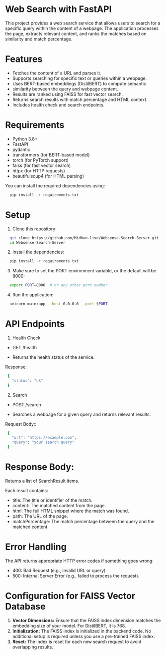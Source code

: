
# Web Search with FastAPI

This project provides a web search service that allows users to search for a specific query within the content of a webpage. The application processes the page, extracts relevant content, and ranks the matches based on similarity and match percentage.

# Features

 - Fetches the content of a URL and parses it.
 - Supports searching for specific text or queries within a webpage.
 - Uses BERT-based embeddings (DistilBERT) to compute semantic   
 - similarity between the query and webpage content.
 - Results are ranked using FAISS for fast vector search.
 - Returns search results with match percentage and HTML context.
 - Includes health check and search endpoints.

 # Requirements

 - Python 3.8+
 - FastAPI
 - pydantic
 - transformers (for BERT-based model)
 - torch (for PyTorch support)
 - faiss (for fast vector search)
 - httpx (for HTTP requests)
 - beautifulsoup4 (for HTML parsing)
 
 You can install the required dependencies using:
```bash
  pip install -r requirements.txt
```
# Setup

1. Clone this repository:
```bash
  git clone https://github.com/Midhun-live/Websense-Search-Server.git
  cd Websense-Search-Server
```
2. Install the dependencies:
```bash
  pip install -r requirements.txt
```
3. Make sure to set the PORT environment variable, or the default will be 8000:
```bash
  export PORT=8000  # or any other port number
```
4. Run the application:
```bash
  uvicorn main:app --host 0.0.0.0 --port $PORT
```

# API Endpoints
 
 1. Health Check

 - GET /health

 - Returns the health status of the service.

 Response:
 ```bash
  {
    "status": "ok"
  }
```

 2. Search

 - POST /search

 - Searches a webpage for a given query and returns relevant results.

 Request Body::
 ```bash
  {
    "url": "https://example.com",
    "query": "your search query"
  }
```

# Response Body:

Returns a list of SearchResult items. 

Each result contains:

-  title: The title or identifier of the match.
 - content: The matched content from the page.
 - html: The full HTML snippet where the  match was found.
 - path: The URL of the page.
 - matchPercentage: The match percentage between the query and the matched content.

# Error Handling
 The API returns appropriate HTTP error codes if something goes wrong:

 - 400: Bad Request (e.g., Invalid URL or query).
 - 500: Internal Server Error (e.g., failed to process the request).

# Configuration for FAISS Vector Database

1. **Vector Dimensions:** Ensure that the FAISS index dimension matches the embedding size of your model. For DistilBERT, it is 768.
2. **Initialization:** The FAISS index is initialized in the backend code. No additional setup is required unless you use a pre-trained FAISS index.
3. **Reset:** The index is reset for each new search request to avoid overlapping results.
